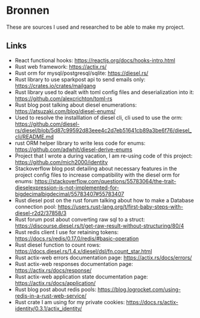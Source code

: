 # Bronnen

These are sources I used and researched to be able to make my project.

## Links

* React functional hooks: https://reactjs.org/docs/hooks-intro.html
* Rust web framework: https://actix.rs/
* Rust orm for mysql/postgresql/sqlite: https://diesel.rs/
* Rust library to use sparkpost api to send emails only: https://crates.io/crates/mailgang
* Rust library used to dealt with toml config files and deserialization into it: https://github.com/alexcrichton/toml-rs
* Rust blog post talking about diesel enumerations: https://atsuzaki.com/blog/diesel-enums/
* Used to resolve the installlation of diesel cli, cli used to use the orm: https://github.com/diesel-rs/diesel/blob/5d87c99592d83eee4c2d7eb51641cb89a3be6f76/diesel_cli/README.md
* rust ORM helper library to write less code for enums: https://github.com/adwhit/diesel-derive-enums
* Project that I wrote a during vacation, I am re-using code of this project: https://github.com/mich2000/identity
* Stackoverflow blog post detailing about necessary features in the project config files to increase compatibility with the diesel orm for enums: https://stackoverflow.com/questions/55783064/the-trait-dieselexpression-is-not-implemented-for-bigdecimalbigdecimal/55783407#55783407
* Rust diesel post on the rust forum talking about how to make a Database connection pool: https://users.rust-lang.org/t/first-baby-steps-with-diesel-r2d2/37858/3
* Rust forum post about converting raw sql to a struct: https://discourse.diesel.rs/t/get-raw-result-without-structuring/80/4
* Rust redis client I use for retaining tokens: https://docs.rs/redis/0.17.0/redis/#basic-operation
* Rust diesel function to count rows: https://docs.diesel.rs/1.4.x/diesel/dsl/fn.count_star.html
* Rust actix-web errors documentation page: https://actix.rs/docs/errors/
* Rust actix-web responses documentation page: https://actix.rs/docs/response/
* Rust actix-web application state documentation page: https://actix.rs/docs/application/
* Rust blog post about redis pools: https://blog.logrocket.com/using-redis-in-a-rust-web-service/
* Rust crate I am using for my private cookies: https://docs.rs/actix-identity/0.3.1/actix_identity/